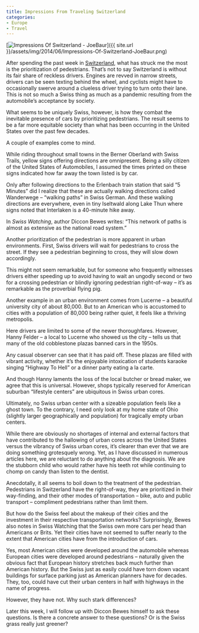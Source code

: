 ```yaml
---
title: Impressions From Traveling Switzerland
categories:
- Europe
- Travel
---
```


[![Impressions Of Switzerland - JoeBaur](/wp-content/uploads/2014/06/_d_improd_/Impressions-Of-Switzerland-JoeBaur-1024x575_f_improf_600x336.png)]({{ site.url }}/assets/img/2014/06/Impressions-Of-Switzerland-JoeBaur.png)

After spending the past week in [Switzerland](https://withoutapath.com/traveling-switzerland/), what has struck me the most is the prioritization of pedestrians. That’s not to say Switzerland is without its fair share of reckless drivers. Engines are revved in narrow streets, drivers can be seen texting behind the wheel, and cyclists might have to occasionally swerve around a clueless driver trying to turn onto their lane. This is not so much a Swiss thing as much as a pandemic resulting from the automobile’s acceptance by society.

What seems to be uniquely Swiss, however, is how they combat the inevitable presence of cars by prioritizing pedestrians. The result seems to be a far more equitable society than what has been occurring in the United States over the past few decades.

A couple of examples come to mind.

While riding throughout small towns in the Berner Oberland with Swiss Trails, yellow signs offering directions are omnipresent. Being a silly citizen of the United States of Automobiles, I assumed the times printed on these signs indicated how far away the town listed is by car.

Only after following directions to the Erlenbach train station that said “5 Minutes” did I realize that these are actually walking directions called Wanderwege – “walking paths” in Swiss German. And these walking directions are everywhere, even in tiny Iseltwald along Lake Thun where signs noted that Interlaken is a 40-minute hike away.

In _Swiss Watching_, author Diccon Bewes writes: “This network of paths is almost as extensive as the national road system.”

Another prioritization of the pedestrian is more apparent in urban environments. First, Swiss drivers will wait for pedestrians to cross the street. If they see a pedestrian beginning to cross, they will slow down accordingly.

This might not seem remarkable, but for someone who frequently witnesses drivers either speeding up to avoid having to wait an ungodly second or two for a crossing pedestrian or blindly ignoring pedestrian right-of-way – it’s as remarkable as the proverbial flying pig.

Another example in an urban environment comes from Lucerne – a beautiful university city of about 80,000. But to an American who is accustomed to cities with a population of 80,000 being rather quiet, it feels like a thriving metropolis.

Here drivers are limited to some of the newer thoroughfares. However, Hanny Felder – a local to Lucerne who showed us the city – tells us that many of the old cobblestone plazas banned cars in the 1950s.

Any casual observer can see that it has paid off. These plazas are filled with vibrant activity, whether it’s the enjoyable intoxication of students karaoke singing “Highway To Hell” or a dinner party eating a la carte.

And though Hanny laments the loss of the local butcher or bread maker, we agree that this is universal. However, shops typically reserved for American suburban “lifestyle centers” are ubiquitous in Swiss urban cores.

Ultimately, no Swiss urban center with a sizeable population feels like a ghost town. To the contrary, I need only look at my home state of Ohio (slightly larger geographically and population) for tragically empty urban centers.

While there are obviously no shortages of internal and external factors that have contributed to the hallowing of urban cores across the United States versus the vibrancy of Swiss urban cores, it’s clearer than ever that we are doing something grotesquely wrong. Yet, as I have discussed in numerous articles here, we are reluctant to do anything about the diagnosis. We are the stubborn child who would rather have his teeth rot while continuing to chomp on candy than listen to the dentist.

Anecdotally, it all seems to boil down to the treatment of the pedestrian. Pedestrians in Switzerland have the right-of-way, they are prioritized in their way-finding, and their other modes of transportation – bike, auto and public transport – compliment pedestrians rather than limit them.

But how do the Swiss feel about the makeup of their cities and the investment in their respective transportation networks? Surprisingly, Bewes also notes in Swiss Watching that the Swiss own more cars per head than Americans or Brits. Yet their cities have not seemed to suffer nearly to the extent that American cities have from the introduction of cars.

Yes, most American cities were developed around the automobile whereas European cities were developed around pedestrians – naturally given the obvious fact that European history stretches back much further than American history. But the Swiss just as easily could have torn down vacant buildings for surface parking just as American planners have for decades. They, too, could have cut their urban centers in half with highways in the name of progress.

However, they have not. Why such stark differences?

Later this week, I will follow up with Diccon Bewes himself to ask these questions. Is there a concrete answer to these questions? Or is the Swiss grass really just greener?
